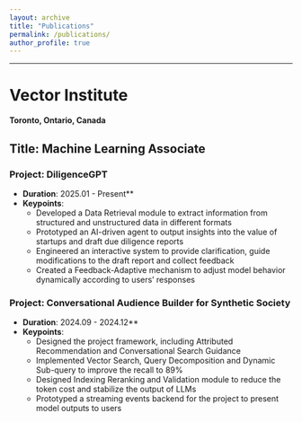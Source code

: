 ```yaml
---
layout: archive
title: "Publications"
permalink: /publications/
author_profile: true
---
```


--------------

# Vector Institute

**Toronto, Ontario, Canada** 


## **Title: Machine Learning Associate**


### Project: DiligenceGPT

- **Duration**: 2025.01 - Present**
- **Keypoints**:
  - Developed a Data Retrieval module to extract information from structured and unstructured data in different formats
  - Prototyped an AI-driven agent to output insights into the value of startups and draft due diligence reports
  - Engineered an interactive system to provide clarification, guide modifications to the draft report and collect feedback
  - Created a Feedback-Adaptive mechanism to adjust model behavior dynamically according to users’ responses

### Project: Conversational Audience Builder for Synthetic Society

- **Duration**: 2024.09 - 2024.12**
- **Keypoints**:
  - Designed the project framework, including Attributed Recommendation and Conversational Search Guidance
  - Implemented Vector Search, Query Decomposition and Dynamic Sub-query to improve the recall to 89%
  - Designed Indexing Reranking and Validation module to reduce the token cost and stabilize the output of LLMs
  - Prototyped a streaming events backend for the project to present model outputs to users

